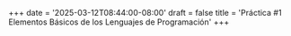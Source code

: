 +++
date = '2025-03-12T08:44:00-08:00'
draft = false
title = 'Práctica #1 Elementos Básicos de los Lenguajes de Programación'
+++